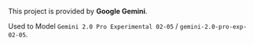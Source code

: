 This project is provided by **Google Gemini**.

Used to Model `Gemini 2.0 Pro Experimental 02-05` / `gemini-2.0-pro-exp-02-05`.
